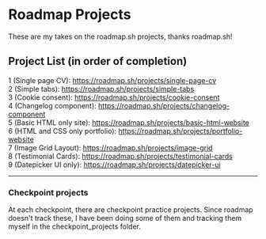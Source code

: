 # Roadmap Projects
These are my takes on the roadmap.sh projects, thanks roadmap.sh!

## Project List (in order of completion)

1 (Single page CV): https://roadmap.sh/projects/single-page-cv
<br>
2 (Simple tabs): https://roadmap.sh/projects/simple-tabs
<br>
3 (Cookie consent): https://roadmap.sh/projects/cookie-consent
<br>
4 (Changelog component): https://roadmap.sh/projects/changelog-component
<br>
5 (Basic HTML only site): https://roadmap.sh/projects/basic-html-website
<br>
6 (HTML and CSS only portfolio): https://roadmap.sh/projects/portfolio-website
<br>
7 (Image Grid Layout): https://roadmap.sh/projects/image-grid
<br>
8 (Testimonial Cards): https://roadmap.sh/projects/testimonial-cards
<br>
9 (Datepicker UI only): https://roadmap.sh/projects/datepicker-ui

<hr>

### Checkpoint projects

At each checkpoint, there are checkpoint practice projects. Since roadmap doesn't track these, I have been doing some of them and 
tracking them myself in the checkpoint_projects folder.
